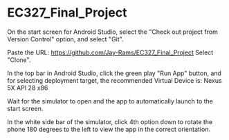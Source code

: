 # EC327_Final_Project

On the start screen for Android Studio, select the "Check out project from Version Control" option, and select "Git".
 
Paste the URL: https://github.com/Jay-Rams/EC327_Final_Project	Select "Clone".

In the top bar in Android Studio, click the green play "Run App" button, and for selecting deployment target, the recommended Virtual Device is: Nexus 5X API 28 x86

Wait for the simulator to open and the app to automatically launch to the start screen.

In the white side bar of the simulator, click 4th option down to rotate the phone 180 degrees to the left to view the app in the correct orientation.
